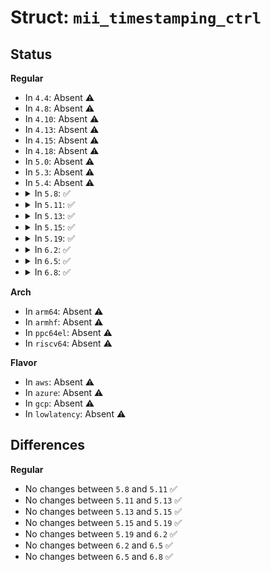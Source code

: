 # Struct: <code>mii_timestamping_ctrl</code>

## Status
<b>Regular</b>
<ul>
<li>
In <code>4.4</code>: Absent ⚠️
</li>
<li>
In <code>4.8</code>: Absent ⚠️
</li>
<li>
In <code>4.10</code>: Absent ⚠️
</li>
<li>
In <code>4.13</code>: Absent ⚠️
</li>
<li>
In <code>4.15</code>: Absent ⚠️
</li>
<li>
In <code>4.18</code>: Absent ⚠️
</li>
<li>
In <code>5.0</code>: Absent ⚠️
</li>
<li>
In <code>5.3</code>: Absent ⚠️
</li>
<li>
In <code>5.4</code>: Absent ⚠️
</li>
<li>
<details>
<summary>In <code>5.8</code>: ✅</summary>

```c
struct mii_timestamping_ctrl {
    struct mii_timestamper * (*probe_channel)(struct device *, unsigned int);
    void (*release_channel)(struct device *, struct mii_timestamper *);
};
```
</details>
</li>
<li>
<details>
<summary>In <code>5.11</code>: ✅</summary>

```c
struct mii_timestamping_ctrl {
    struct mii_timestamper * (*probe_channel)(struct device *, unsigned int);
    void (*release_channel)(struct device *, struct mii_timestamper *);
};
```
</details>
</li>
<li>
<details>
<summary>In <code>5.13</code>: ✅</summary>

```c
struct mii_timestamping_ctrl {
    struct mii_timestamper * (*probe_channel)(struct device *, unsigned int);
    void (*release_channel)(struct device *, struct mii_timestamper *);
};
```
</details>
</li>
<li>
<details>
<summary>In <code>5.15</code>: ✅</summary>

```c
struct mii_timestamping_ctrl {
    struct mii_timestamper * (*probe_channel)(struct device *, unsigned int);
    void (*release_channel)(struct device *, struct mii_timestamper *);
};
```
</details>
</li>
<li>
<details>
<summary>In <code>5.19</code>: ✅</summary>

```c
struct mii_timestamping_ctrl {
    struct mii_timestamper * (*probe_channel)(struct device *, unsigned int);
    void (*release_channel)(struct device *, struct mii_timestamper *);
};
```
</details>
</li>
<li>
<details>
<summary>In <code>6.2</code>: ✅</summary>

```c
struct mii_timestamping_ctrl {
    struct mii_timestamper * (*probe_channel)(struct device *, unsigned int);
    void (*release_channel)(struct device *, struct mii_timestamper *);
};
```
</details>
</li>
<li>
<details>
<summary>In <code>6.5</code>: ✅</summary>

```c
struct mii_timestamping_ctrl {
    struct mii_timestamper * (*probe_channel)(struct device *, unsigned int);
    void (*release_channel)(struct device *, struct mii_timestamper *);
};
```
</details>
</li>
<li>
<details>
<summary>In <code>6.8</code>: ✅</summary>

```c
struct mii_timestamping_ctrl {
    struct mii_timestamper * (*probe_channel)(struct device *, unsigned int);
    void (*release_channel)(struct device *, struct mii_timestamper *);
};
```
</details>
</li>
</ul>
<b>Arch</b>
<ul>
<li>
In <code>arm64</code>: Absent ⚠️
</li>
<li>
In <code>armhf</code>: Absent ⚠️
</li>
<li>
In <code>ppc64el</code>: Absent ⚠️
</li>
<li>
In <code>riscv64</code>: Absent ⚠️
</li>
</ul>
<b>Flavor</b>
<ul>
<li>
In <code>aws</code>: Absent ⚠️
</li>
<li>
In <code>azure</code>: Absent ⚠️
</li>
<li>
In <code>gcp</code>: Absent ⚠️
</li>
<li>
In <code>lowlatency</code>: Absent ⚠️
</li>
</ul>

## Differences
<b>Regular</b>
<ul>
<li>
No changes between <code>5.8</code> and <code>5.11</code> ✅
</li>
<li>
No changes between <code>5.11</code> and <code>5.13</code> ✅
</li>
<li>
No changes between <code>5.13</code> and <code>5.15</code> ✅
</li>
<li>
No changes between <code>5.15</code> and <code>5.19</code> ✅
</li>
<li>
No changes between <code>5.19</code> and <code>6.2</code> ✅
</li>
<li>
No changes between <code>6.2</code> and <code>6.5</code> ✅
</li>
<li>
No changes between <code>6.5</code> and <code>6.8</code> ✅
</li>
</ul>
